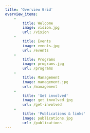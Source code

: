 ```yaml
---
title: 'Overview Grid'
overview_items:
    -
        title: Welcome
        image: vision.jpg
        url: /vision
    -
        title: Events
        image: events.jpg
        url: /events
    -
        title: Programs
        image: programs.jpg
        url: /programs
    -
        title: Management
        image: management.jpg
        url: /management
    -
        title: 'Get involved'
        image: get_involved.jpg
        url: /get-involved
    -
        title: 'Publications & links'
        image: publications.jpg
        url: /publications
---
```


